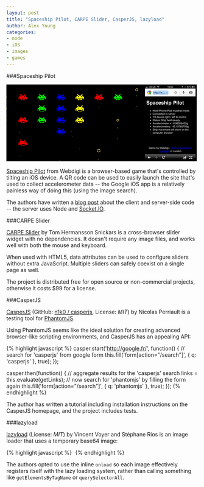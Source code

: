 ```yaml
---
layout: post
title: "Spaceship Pilot, CARPE Slider, CasperJS, lazyload"
author: Alex Young
categories: 
- node
- iOS
- images
- games
---
```


###Spaceship Pilot

![Spaceship Pilot screenshot](/images/posts/spaceship-pilot.png)

[Spaceship Pilot](http://www.webdigi.co.uk/fun/space/) from Webdigi is a browser-based game that's controlled by tilting an iOS device.  A QR code can be used to easily launch the site that's used to collect accelerometer data -- the Google iOS app is a relatively painless way of doing this (using the image search).

The authors have written a [blog post](http://www.webdigi.co.uk/blog/2012/using-an-ios-device-to-control-a-game-on-your-browser/) about the client and server-side code -- the server uses Node and [Socket.IO](http://socket.io/).

###CARPE Slider

[CARPE Slider](http://carpe.ambiprospect.com/slider/drafts/v2.0.6/) by Tom Hermansson Snickars is a cross-browser slider widget with no dependencies.  It doesn't require any image files, and works well with both the mouse and keyboard.

When used with HTML5, data attributes can be used to configure sliders without extra JavaScript.  Multiple sliders can safely coexist on a single page as well.

The project is distributed free for open source or non-commercial projects, otherwise it costs $99 for a license.

###CasperJS

[CasperJS](http://casperjs.org/) (GitHub: [n1k0 / casperjs](https://github.com/n1k0/casperjs), License: _MIT_) by Nicolas Perriault is a testing tool for [PhantomJS](http://www.phantomjs.org/).

Using PhantomJS seems like the ideal solution for creating advanced browser-like scripting environments, and CasperJS has an appealing API:

{% highlight javascript %}
casper.start('http://google.fr/', function() {
  // search for 'casperjs' from google form
  this.fill('form[action="/search"]', { q: 'casperjs' }, true);
});

casper.then(function() {
  // aggregate results for the 'casperjs' search
  links = this.evaluate(getLinks);
  // now search for 'phantomjs' by filling the form again
  this.fill('form[action="/search"]', { q: 'phantomjs' }, true);
});
{% endhighlight %}

The author has written a tutorial including installation instructions on the CasperJS homepage, and the project includes tests.

###lazyload

[lazyload](https://github.com/fasterize/lazyload) (License: _MIT_) by Vincent Voyer and Stéphane Rios is an image loader that uses a temporary base64 image:

{% highlight javascript %}
<img
  data-src="real/image/src.jpg"
  src="data:image/gif;base64,R0lGODlhAQABAAAAACH5BAEKAAEALAAAAAABAAEAAAICTAEAOw=="
  onload="lzld(this)" />
{% endhighlight %}

The authors opted to use the inline `onload` so each image effectively registers itself with the lazy loading system, rather than calling something like `getElementsByTagName` or `querySelectorAll`.
